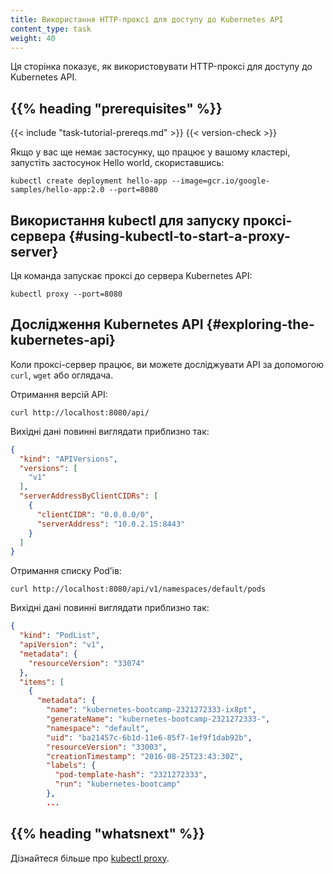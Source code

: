 ```yaml
---
title: Використання HTTP-проксі для доступу до Kubernetes API
content_type: task
weight: 40
---
```


<!-- overview -->

Ця сторінка показує, як використовувати HTTP-проксі для доступу до Kubernetes API.

## {{% heading "prerequisites" %}}

{{< include "task-tutorial-prereqs.md" >}} {{< version-check >}}

Якщо у вас ще немає застосунку, що працює у вашому кластері, запустіть застосунок Hello world, скориставшись:

```shell
kubectl create deployment hello-app --image=gcr.io/google-samples/hello-app:2.0 --port=8080
```

<!-- steps -->

## Використання kubectl для запуску проксі-сервера {#using-kubectl-to-start-a-proxy-server}

Ця команда запускає проксі до сервера Kubernetes API:

```shell
kubectl proxy --port=8080
```

## Дослідження Kubernetes API {#exploring-the-kubernetes-api}

Коли проксі-сервер працює, ви можете досліджувати API за допомогою `curl`, `wget` або оглядача.

Отримання версій API:

```shell
curl http://localhost:8080/api/
```

Вихідні дані повинні виглядати приблизно так:

```json
{
  "kind": "APIVersions",
  "versions": [
    "v1"
  ],
  "serverAddressByClientCIDRs": [
    {
      "clientCIDR": "0.0.0.0/0",
      "serverAddress": "10.0.2.15:8443"
    }
  ]
}
```

Отримання списку Podʼів:

```shell
curl http://localhost:8080/api/v1/namespaces/default/pods
```

Вихідні дані повинні виглядати приблизно так:

```json
{
  "kind": "PodList",
  "apiVersion": "v1",
  "metadata": {
    "resourceVersion": "33074"
  },
  "items": [
    {
      "metadata": {
        "name": "kubernetes-bootcamp-2321272333-ix8pt",
        "generateName": "kubernetes-bootcamp-2321272333-",
        "namespace": "default",
        "uid": "ba21457c-6b1d-11e6-85f7-1ef9f1dab92b",
        "resourceVersion": "33003",
        "creationTimestamp": "2016-08-25T23:43:30Z",
        "labels": {
          "pod-template-hash": "2321272333",
          "run": "kubernetes-bootcamp"
        },
        ...
```

## {{% heading "whatsnext" %}}

Дізнайтеся більше про [kubectl proxy](/uk/docs/reference/generated/kubectl/kubectl-commands#proxy).
